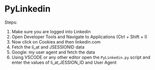 # PyLinkedin

Steps:

1) Make sure you are logged into Linkedin
2) Open Developer Tools and Navigate to Applications (Ctrl + Shift + I)
3) Now click on Cookies and then linkedin.com
4) Fetch the li_at and JSESSIONID data
5) Google: my user agent and fetch the data
6) Using VSCODE or any other editor open the ```PyLinkedin.py``` script and enter the values of li_at,JESSION_ID and User Agent
